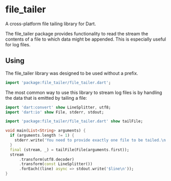 # file_tailer

A cross-platform file tailing library for Dart.

The file_tailer package provides functionality to read the stream the contents of a file to which data might be appended. This is especially useful for log files.

## Using

The file_tailer library was designed to be used without a prefix.

```dart
import 'package:file_tailer/file_tailer.dart';
```

The most common way to use this library to stream log files is by handling the data that is emitted
by tailing a file:

```dart
import 'dart:convert' show LineSplitter, utf8;
import 'dart:io' show File, stderr, stdout;

import 'package:file_tailer/file_tailer.dart' show tailFile;

void main(List<String> arguments) {
  if (arguments.length != 1) {
    stderr.write('You need to provide exactly one file to be tailed.\n');
  }
  final (stream, _) = tailFile(File(arguments.first));
  stream
      .transform(utf8.decoder)
      .transform(const LineSplitter())
      .forEach((line) async => stdout.write('$line\n'));
}
```
